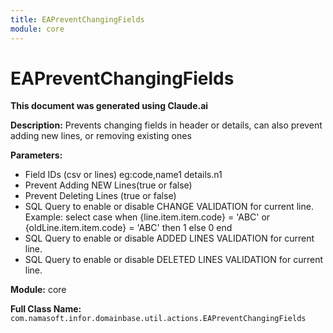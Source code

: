 ```yaml
---
title: EAPreventChangingFields
module: core
---
```



<div class='entity-flows'>

# EAPreventChangingFields

**This document was generated using Claude.ai**

**Description:** Prevents changing fields in header or details, can also prevent adding new lines, or removing existing ones

**Parameters:**
- Field IDs (csv or lines)
eg:code,name1
details.n1
- Prevent Adding NEW Lines(true or false)
- Prevent Deleting Lines (true or false)
- SQL Query to enable or disable CHANGE VALIDATION for current line. Example: select case when {line.item.item.code} = 'ABC' or {oldLine.item.item.code} = 'ABC' then 1 else 0 end
- SQL Query to enable or disable ADDED LINES VALIDATION for current line.
- SQL Query to enable or disable DELETED LINES VALIDATION for current line.

**Module:** core

**Full Class Name:** `com.namasoft.infor.domainbase.util.actions.EAPreventChangingFields`


</div>

